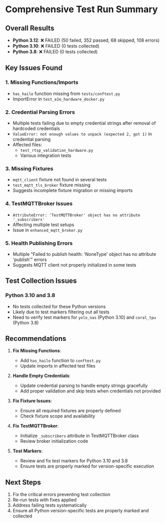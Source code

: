 # Comprehensive Test Run Summary

## Overall Results
- **Python 3.12**: ❌ FAILED (50 failed, 352 passed, 68 skipped, 108 errors)
- **Python 3.10**: ❌ FAILED (0 tests collected)
- **Python 3.8**: ❌ FAILED (0 tests collected)

## Key Issues Found

### 1. Missing Functions/Imports
- `has_hailo` function missing from `tests/conftest.py`
- ImportError in `test_e2e_hardware_docker.py`

### 2. Credential Parsing Errors
- Multiple tests failing due to empty credential strings after removal of hardcoded credentials
- `ValueError: not enough values to unpack (expected 2, got 1)` in credential parsing
- Affected files:
  - `test_rtsp_validation_hardware.py`
  - Various integration tests

### 3. Missing Fixtures
- `mqtt_client` fixture not found in several tests
- `test_mqtt_tls_broker` fixture missing
- Suggests incomplete fixture migration or missing imports

### 4. TestMQTTBroker Issues
- `AttributeError: 'TestMQTTBroker' object has no attribute '_subscribers'`
- Affecting multiple test setups
- Issue in `enhanced_mqtt_broker.py`

### 5. Health Publishing Errors
- Multiple "Failed to publish health: 'NoneType' object has no attribute 'publish'" errors
- Suggests MQTT client not properly initialized in some tests

## Test Collection Issues

### Python 3.10 and 3.8
- No tests collected for these Python versions
- Likely due to test markers filtering out all tests
- Need to verify test markers for `yolo_nas` (Python 3.10) and `coral_tpu` (Python 3.8)

## Recommendations

1. **Fix Missing Functions**:
   - Add `has_hailo` function to `conftest.py`
   - Update imports in affected test files

2. **Handle Empty Credentials**:
   - Update credential parsing to handle empty strings gracefully
   - Add proper validation and skip tests when credentials not provided

3. **Fix Fixture Issues**:
   - Ensure all required fixtures are properly defined
   - Check fixture scope and availability

4. **Fix TestMQTTBroker**:
   - Initialize `_subscribers` attribute in TestMQTTBroker class
   - Review broker initialization code

5. **Test Markers**:
   - Review and fix test markers for Python 3.10 and 3.8
   - Ensure tests are properly marked for version-specific execution

## Next Steps

1. Fix the critical errors preventing test collection
2. Re-run tests with fixes applied
3. Address failing tests systematically
4. Ensure all Python version-specific tests are properly marked and collected
